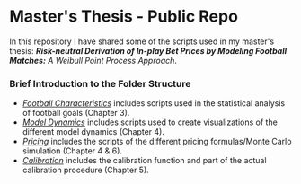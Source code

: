 # Master's Thesis - Public Repo
In this repository I have shared some of the scripts used in my master's thesis: ***Risk-neutral Derivation of In-play Bet Prices by Modeling Football Matches:*** *A Weibull Point Process Approach*.

### Brief Introduction to the Folder Structure
- [*Football Characteristics*](https://github.com/MoAnd/MastersThesis_Public/tree/master/Football%20Characteristics) includes scripts used in the statistical analysis of football goals (Chapter 3).
- [*Model Dynamics*](https://github.com/MoAnd/MastersThesis_Public/tree/master/Model%20Dynamics) includes scripts used to create visualizations of the different model dynamics (Chapter 4).
- [*Pricing*](https://github.com/MoAnd/MastersThesis_Public/tree/master/Pricing) includes the scripts of the different pricing formulas/Monte Carlo simulation (Chapter 4 & 6). 
- [*Calibration*](https://github.com/MoAnd/MastersThesis_Public/tree/master/Calibration) includes the calibration function and part of the actual calibration procedure (Chapter 5). 
